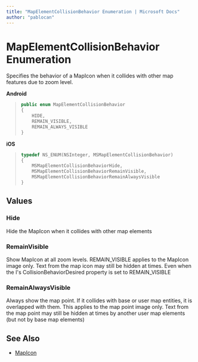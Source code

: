 ```yaml
---
title: "MapElementCollisionBehavior Enumeration | Microsoft Docs"
author: "pablocan"
---
```


# MapElementCollisionBehavior Enumeration

Specifies the behavior of a MapIcon when it collides with other map features due to zoom level.

**Android**

>```java
> public enum MapElementCollisionBehavior
> {
>     HIDE,
>     REMAIN_VISIBLE,
>     REMAIN_ALWAYS_VISIBLE
> }
>```

**iOS**

>```objectivec
> typedef NS_ENUM(NSInteger, MSMapElementCollisionBehavior)
> {
>     MSMapElementCollisionBehaviorHide,
>     MSMapElementCollisionBehaviorRemainVisible,
>     MSMapElementCollisionBehaviorRemainAlwaysVisible
> }

## Values

### Hide

 Hide the MapIcon when it collides with other map elements

### RemainVisible

Show MapIcon at all zoom levels. REMAIN_VISIBLE applies to the MapIcon image only. Text from the map icon may still be hidden at times.
Even when the I's CollisionBehaviorDesired property is set to REMAIN_VISIBLE

### RemainAlwaysVisible

Always show the map point. If it collides with base or user map entities, it is overlapped with them.
This applies to the map point image only. Text from the map point may still be hidden at times by another
user map elements (but not by base map elements)

## See Also

* [MapIcon](MapIcon-class.md)
